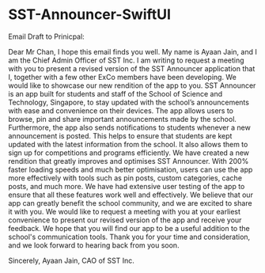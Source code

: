 # SST-Announcer-SwiftUI

Email Draft to Prinicpal:

Dear Mr Chan,
I hope this email finds you well. My name is Ayaan Jain, and I am the Chief Admin Officer of SST Inc. I am writing to request a meeting with you to present a revised version of the SST Announcer application that I, together with a few other ExCo members have been developing. We would like to showcase our new rendition of the app to you.
SST Announcer is an app built for students and staff of the School of Science and Technology, Singapore, to stay updated with the school’s announcements with ease and convenience on their devices. The app allows users to browse, pin and share important announcements made by the school. Furthermore, the app also sends notifications to students whenever a new announcement is posted. This helps to ensure that students are kept updated with the latest information from the school. It also allows them to sign up for competitions and programs efficiently. 
We have created a new rendition that greatly improves and optimises SST Announcer. With 200% faster loading speeds and much better optimisation, users can use the app more effectively with tools such as pin posts, custom categories, cache posts, and much more. We have had extensive user testing of the app to ensure that all these features work well and effectively.
We believe that our app can greatly benefit the school community, and we are excited to share it with you. We would like to request a meeting with you at your earliest convenience to present our revised version of the app and receive your feedback. We hope that you will find our app to be a useful addition to the school's communication tools.
Thank you for your time and consideration, and we look forward to hearing back from you soon.

Sincerely,
Ayaan Jain,
CAO of SST Inc.
